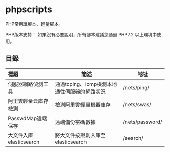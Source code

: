 # phpscripts

PHP常用單腳本、輕量腳本。

PHP版本支持： 如果沒有必要說明，所有腳本建議您通過 PHP7.2 以上環境中使用。



## 目錄

| 標題                 | 簡述                                         | 地址        |
| :------------------- | -------------------------------------------- | ----------- |
| 伺服器網路偵測工具   | 通過tcping、icmp檢測本地通往伺服器的網路狀況 | /nets/ping/ |
| 阿里雲輕量云庫存檢測 | 檢測阿里雲輕量機器庫存                       | /nets/swas/ |
| PasswdMap遠端保存 | 遠端備份密碼數據                       | /nets/password/ |
| 大文件入庫 elasticsearch | 將大文件按規則入庫至 elasticsearch | /search/ |




